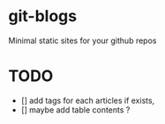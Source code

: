 # git-blogs
Minimal static sites for your github repos

# TODO 

- [] add tags for each articles if exists, 
- [] maybe add table contents ? 
